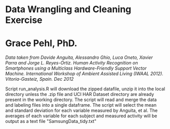 # Data Wrangling and Cleaning Exercise
# Grace Pehl, PhD.

*Data taken from Davide Anguita, Alessandro Ghio, Luca Oneto, Xavier Parra and Jorge L. Reyes-Ortiz. Human Activity Recognition on Smartphones using a Multiclass Hardware-Friendly Support Vector Machine. International Workshop of Ambient Assisted Living (IWAAL 2012). Vitoria-Gasteiz, Spain. Dec 2012*

Script run_analysis.R will download the zipped datafile, unzip it into the local directory unless the .zip file and UCI HAR Dataset directory are already present in the working directory. The script will read and merge the data and labeling files into a single dataframe.  The script will select the mean and standard deviation for each variable measured by Anguita, et al.  The averages of each variable for each subject and measured activity will be output as a text file "SamsungData_tidy.txt" 
